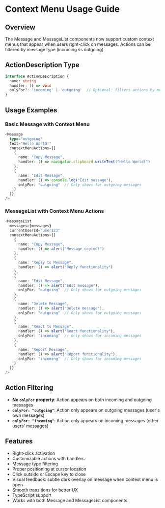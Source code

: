 # Context Menu Usage Guide

## Overview

The Message and MessageList components now support custom context menus that appear when users right-click on messages. Actions can be filtered by message type (incoming vs outgoing).

## ActionDescription Type

```typescript
interface ActionDescription {
  name: string
  handler: () => void
  onlyFor?: 'incoming' | 'outgoing'  // Optional: filters actions by message type
}
```

## Usage Examples

### Basic Message with Context Menu

```typescript
<Message
  type="outgoing"
  text="Hello World!"
  contextMenuActions={[
    {
      name: "Copy Message",
      handler: () => navigator.clipboard.writeText("Hello World!")
    },
    {
      name: "Edit Message",
      handler: () => console.log("Edit message"),
      onlyFor: "outgoing"  // Only shows for outgoing messages
    }
  ]}
/>
```

### MessageList with Context Menu Actions

```typescript
<MessageList
  messages={messages}
  currentUserId="user123"
  contextMenuActions={[
    {
      name: "Copy Message",
      handler: () => alert("Message copied!")
    },
    {
      name: "Reply to Message",
      handler: () => alert("Reply functionality")
    },
    {
      name: "Edit Message",
      handler: () => alert("Edit message"),
      onlyFor: "outgoing"  // Only shows for outgoing messages
    },
    {
      name: "Delete Message",
      handler: () => alert("Delete message"),
      onlyFor: "outgoing"  // Only shows for outgoing messages
    },
    {
      name: "React to Message",
      handler: () => alert("React functionality"),
      onlyFor: "incoming"  // Only shows for incoming messages
    },
    {
      name: "Report Message",
      handler: () => alert("Report functionality"),
      onlyFor: "incoming"  // Only shows for incoming messages
    }
  ]}
/>
```

## Action Filtering

- **No `onlyFor` property**: Action appears on both incoming and outgoing messages
- **`onlyFor: "outgoing"`**: Action only appears on outgoing messages (user's own messages)
- **`onlyFor: "incoming"`**: Action only appears on incoming messages (other users' messages)

## Features

- Right-click activation
- Customizable actions with handlers
- Message type filtering
- Proper positioning at cursor location
- Click outside or Escape key to close
- Visual feedback: subtle dark overlay on message when context menu is open
- Smooth transitions for better UX
- TypeScript support
- Works with both Message and MessageList components
